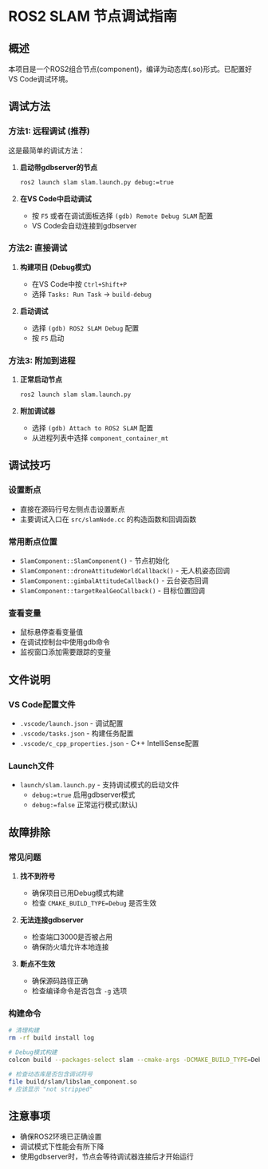 # ROS2 SLAM 节点调试指南

## 概述
本项目是一个ROS2组合节点(component)，编译为动态库(.so)形式。已配置好VS Code调试环境。

## 调试方法

### 方法1: 远程调试 (推荐)
这是最简单的调试方法：

1. **启动带gdbserver的节点**
   ```bash
   ros2 launch slam slam.launch.py debug:=true
   ```
   
2. **在VS Code中启动调试**
   - 按 `F5` 或者在调试面板选择 `(gdb) Remote Debug SLAM` 配置
   - VS Code会自动连接到gdbserver

### 方法2: 直接调试
1. **构建项目 (Debug模式)**
   - 在VS Code中按 `Ctrl+Shift+P`
   - 选择 `Tasks: Run Task` -> `build-debug`
   
2. **启动调试**
   - 选择 `(gdb) ROS2 SLAM Debug` 配置
   - 按 `F5` 启动

### 方法3: 附加到进程
1. **正常启动节点**
   ```bash
   ros2 launch slam slam.launch.py
   ```
   
2. **附加调试器**
   - 选择 `(gdb) Attach to ROS2 SLAM` 配置
   - 从进程列表中选择 `component_container_mt`

## 调试技巧

### 设置断点
- 直接在源码行号左侧点击设置断点
- 主要调试入口在 `src/slamNode.cc` 的构造函数和回调函数

### 常用断点位置
- `SlamComponent::SlamComponent()` - 节点初始化
- `SlamComponent::droneAttitudeWorldCallback()` - 无人机姿态回调
- `SlamComponent::gimbalAttitudeCallback()` - 云台姿态回调
- `SlamComponent::targetRealGeoCallback()` - 目标位置回调

### 查看变量
- 鼠标悬停查看变量值
- 在调试控制台中使用gdb命令
- 监视窗口添加需要跟踪的变量

## 文件说明

### VS Code配置文件
- `.vscode/launch.json` - 调试配置
- `.vscode/tasks.json` - 构建任务配置
- `.vscode/c_cpp_properties.json` - C++ IntelliSense配置

### Launch文件
- `launch/slam.launch.py` - 支持调试模式的启动文件
  - `debug:=true` 启用gdbserver模式
  - `debug:=false` 正常运行模式(默认)

## 故障排除

### 常见问题
1. **找不到符号**
   - 确保项目已用Debug模式构建
   - 检查 `CMAKE_BUILD_TYPE=Debug` 是否生效

2. **无法连接gdbserver**
   - 检查端口3000是否被占用
   - 确保防火墙允许本地连接

3. **断点不生效**
   - 确保源码路径正确
   - 检查编译命令是否包含 `-g` 选项

### 构建命令
```bash
# 清理构建
rm -rf build install log

# Debug模式构建
colcon build --packages-select slam --cmake-args -DCMAKE_BUILD_TYPE=Debug -DCMAKE_EXPORT_COMPILE_COMMANDS=ON

# 检查动态库是否包含调试符号
file build/slam/libslam_component.so
# 应该显示 "not stripped"
```

## 注意事项
- 确保ROS2环境已正确设置
- 调试模式下性能会有所下降
- 使用gdbserver时，节点会等待调试器连接后才开始运行
